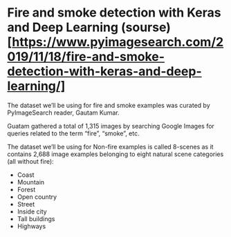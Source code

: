 # Fire and smoke detection with Keras and Deep Learning (sourse)[https://www.pyimagesearch.com/2019/11/18/fire-and-smoke-detection-with-keras-and-deep-learning/]

The dataset we’ll be using for fire and smoke examples was curated by PyImageSearch reader, Gautam Kumar.

Guatam gathered a total of 1,315 images by searching Google Images for queries related to the term “fire”, “smoke”, etc.

The dataset we’ll be using for Non-fire examples is called 8-scenes as it contains 2,688 image examples belonging to eight natural scene categories (all without fire):

* Coast
* Mountain
* Forest
* Open country
* Street
* Inside city
* Tall buildings
* Highways

